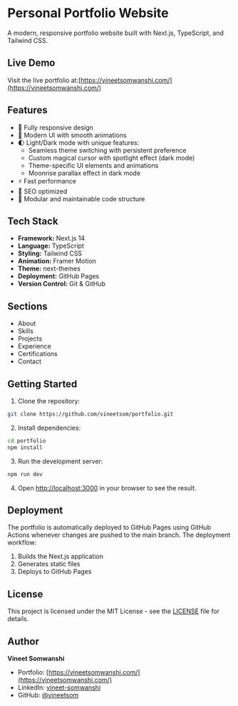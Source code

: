 # Personal Portfolio Website

A modern, responsive portfolio website built with Next.js, TypeScript, and Tailwind CSS.

## Live Demo

Visit the live portfolio at:[https://vineetsomwanshi.com/](https://vineetsomwanshi.com/)

## Features

- 📱 Fully responsive design
- 🎨 Modern UI with smooth animations
- 🌓 Light/Dark mode with unique features:
  - Seamless theme switching with persistent preference
  - Custom magical cursor with spotlight effect (dark mode)
  - Theme-specific UI elements and animations
  - Moonrise parallax effect in dark mode
- ⚡ Fast performance
- 🎯 SEO optimized
- 🧩 Modular and maintainable code structure

## Tech Stack

- **Framework:** Next.js 14
- **Language:** TypeScript
- **Styling:** Tailwind CSS
- **Animation:** Framer Motion
- **Theme:** next-themes
- **Deployment:** GitHub Pages
- **Version Control:** Git & GitHub

## Sections

- About
- Skills
- Projects
- Experience
- Certifications
- Contact

## Getting Started

1. Clone the repository:
```bash
git clone https://github.com/vineetsom/portfolio.git
```

2. Install dependencies:
```bash
cd portfolio
npm install
```

3. Run the development server:
```bash
npm run dev
```

4. Open [http://localhost:3000](http://localhost:3000) in your browser to see the result.

## Deployment

The portfolio is automatically deployed to GitHub Pages using GitHub Actions whenever changes are pushed to the main branch. The deployment workflow:

1. Builds the Next.js application
2. Generates static files
3. Deploys to GitHub Pages

## License

This project is licensed under the MIT License - see the [LICENSE](LICENSE) file for details.

## Author

**Vineet Somwanshi**
- Portfolio: [https://vineetsomwanshi.com/](https://vineetsomwanshi.com/)
- LinkedIn: [vineet-somwanshi](https://www.linkedin.com/in/vineet-somwanshi/)
- GitHub: [@vineetsom](https://github.com/vineetsom)
